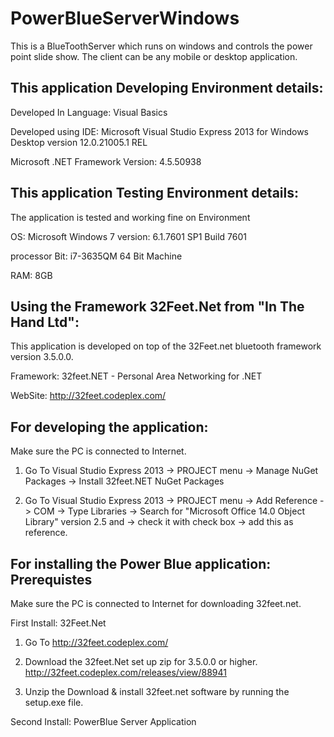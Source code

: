 # PowerBlueServerWindows
This is a BlueToothServer which runs on windows and controls the power point slide show. The client can be any mobile or desktop application.

This application Developing Environment details:
------------------------------------------------

Developed In Language: Visual Basics

Developed using IDE: Microsoft Visual Studio Express 2013 for Windows Desktop version 12.0.21005.1 REL

Microsoft .NET Framework Version: 4.5.50938



This application Testing Environment details:
------------------------------------------------
The application is tested and working fine on Environment

OS: Microsoft Windows 7 version: 6.1.7601 SP1 Build 7601

processor Bit: i7-3635QM 64 Bit Machine

RAM: 8GB


Using the Framework 32Feet.Net from "In The Hand Ltd":
------------------------------------------------------
This application is developed on top of the 32Feet.net bluetooth framework version 3.5.0.0.

Framework: 32feet.NET - Personal Area Networking for .NET

WebSite: http://32feet.codeplex.com/


For developing the application:
-------------------------------
Make sure the PC is connected to Internet.

1. Go To Visual Studio Express 2013 -> PROJECT menu -> Manage NuGet Packages -> Install 32feet.NET NuGet Packages

2. Go To Visual Studio Express 2013 -> PROJECT menu -> Add Reference -> COM -> Type Libraries -> Search for "Microsoft Office 14.0 Object Library" version 2.5 and -> check it with check box -> add this as reference.


For installing the Power Blue application: Prerequistes
-------------------------------------------------------
Make sure the PC is connected to Internet for downloading 32feet.net.

First Install: 32Feet.Net

1. Go To http://32feet.codeplex.com/

2. Download the 32feet.Net set up zip for 3.5.0.0 or higher. 
   http://32feet.codeplex.com/releases/view/88941

3. Unzip the Download & install 32feet.net software by running the setup.exe file.


Second Install: PowerBlue Server Application

